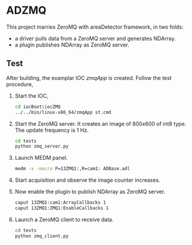 ADZMQ
=====

This project marries ZeroMQ with areaDetector framework, in two folds:

* a driver pulls data from a ZeroMQ server and generates NDArray.
* a plugin publishes NDArray as ZeroMQ server.


Test
----

After building, the examplar IOC *zmqApp* is created. Follow the test procedure,

1. Start the IOC, 
   ```bash
   cd iocBoot\iocZMQ
   ../../bin/linux-x86_64/zmqApp st.cmd
   ```

2. Start the ZeroMQ server. It creates an image of 800x600 of int8 type. The update
frequency is 1 Hz. 
   ```bash
   cd tests
   python zmq_server.py
   ```

3. Launch MEDM panel.
   ```bash
   medm -x -macro P=13ZMQ1:,R=cam1: ADBase.adl
   ```

4. Start acquisition and observe the image counter increases.

5. Now enable the plugin to publish NDArray as ZeroMQ server.
   ```bash
   caput 13ZMQ1:cam1:ArrayCallbacks 1
   caput 13ZMQ1:ZMQ1:EnableCallbacks 1
   ```

6. Launch a ZeroMQ client to receive data.
   ```bash
   cd tests
   python zmq_client.py
   ```
